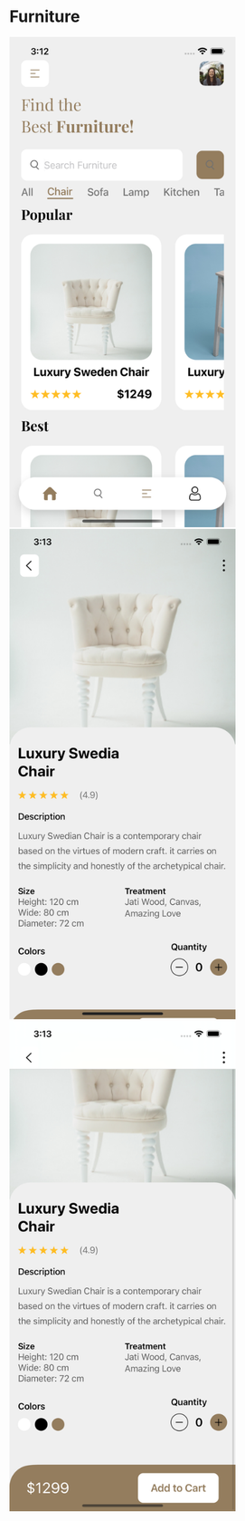 # Furniture


<img src="ss/1.png" alt="" width="400"/>


<img src="ss/2.png" alt="" width="400"/>


<img src="ss/3.png" alt="" width="400"/>
